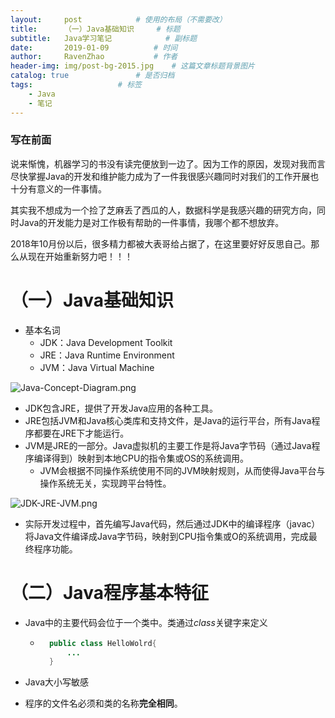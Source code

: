 ```yaml
---
layout:     post  			# 使用的布局（不需要改）
title:      （一）Java基础知识		# 标题 
subtitle:   Java学习笔记    		# 副标题
date:       2019-01-09			# 时间
author:     RavenZhao	 		# 作者
header-img: img/post-bg-2015.jpg 	# 这篇文章标题背景图片
catalog: true 				# 是否归档
tags:					# 标签
    - Java
    - 笔记
---
```


### 写在前面

​       说来惭愧，机器学习的书没有读完便放到一边了。因为工作的原因，发现对我而言尽快掌握Java的开发和维护能力成为了一件我很感兴趣同时对我们的工作开展也十分有意义的一件事情。

​	其实我不想成为一个捡了芝麻丢了西瓜的人，数据科学是我感兴趣的研究方向，同时Java的开发能力是对工作极有帮助的一件事情，我哪个都不想放弃。

​	2018年10月份以后，很多精力都被大表哥给占据了，在这里要好好反思自己。那么从现在开始重新努力吧！！！

# （一）Java基础知识

- 基本名词
	- JDK：Java Development Toolkit
	- JRE：Java Runtime Environment
	- JVM：Java Virtual Machine

![Java-Concept-Diagram.png](https://ws1.sinaimg.cn/large/006tNc79ly1fz0p15ta4dj316k0s2gqt.jpg)

- JDK包含JRE，提供了开发Java应用的各种工具。
- JRE包括JVM和Java核心类库和支持文件，是Java的运行平台，所有Java程序都要在JRE下才能运行。
- JVM是JRE的一部分。Java虚拟机的主要工作是将Java字节码（通过Java程序编译得到）映射到本地CPU的指令集或OS的系统调用。
	- JVM会根据不同操作系统使用不同的JVM映射规则，从而使得Java平台与操作系统无关，实现跨平台特性。

![JDK-JRE-JVM.png](https://ws1.sinaimg.cn/large/006tNc79ly1fz16qj8xwzj31fs0tu1bq.jpg)

- 实际开发过程中，首先编写Java代码，然后通过JDK中的编译程序（javac）将Java文件编译成Java字节码，映射到CPU指令集或O的系统调用，完成最终程序功能。

# （二）Java程序基本特征

- Java中的主要代码会位于一个类中。类通过*class*关键字来定义

	- ```Java
		public class HelloWolrd{
		    ...
		}
		```

- Java大小写敏感
- 程序的文件名必须和类的名称**完全相同**。
